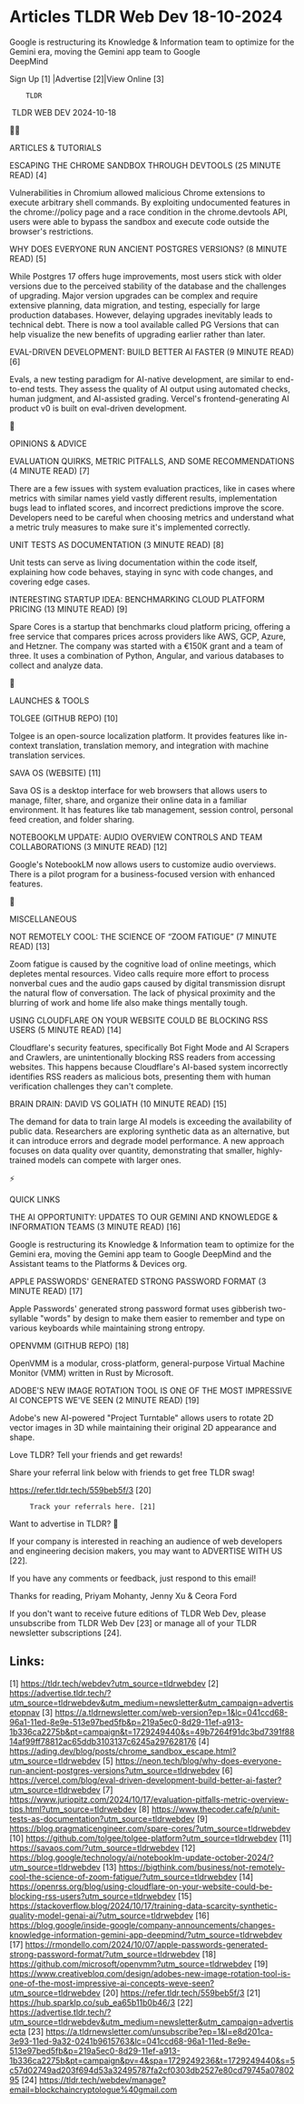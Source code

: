 # Articles TLDR Web Dev 18-10-2024

Google is restructuring its Knowledge & Information team to optimize
for the Gemini era, moving the Gemini app team to Google
DeepMind ‌ ‌ ‌ ‌ ‌ ‌ ‌ ‌ ‌ ‌ ‌ ‌ ‌ ‌ ‌ ‌ ‌ ‌ ‌ ‌ ‌ ‌ ‌ ‌ ‌ ‌  ‌ ‌ ‌ ‌ ‌ ‌ ‌ ‌ ‌ ‌ ‌ ‌ ‌ ‌ ‌ ‌ ‌ ‌ ‌ ‌ ‌ ‌ ‌ ‌ ‌ ‌ 


 Sign Up [1] |Advertise [2]|View Online [3] 

		TLDR 

 TLDR WEB DEV 2024-10-18

🧑‍💻 

ARTICLES & TUTORIALS

 ESCAPING THE CHROME SANDBOX THROUGH DEVTOOLS (25 MINUTE READ) [4] 

 Vulnerabilities in Chromium allowed malicious Chrome extensions to
execute arbitrary shell commands. By exploiting undocumented features
in the chrome://policy page and a race condition in the
chrome.devtools API, users were able to bypass the sandbox and execute
code outside the browser's restrictions. 

 WHY DOES EVERYONE RUN ANCIENT POSTGRES VERSIONS? (8 MINUTE READ) [5] 

 While Postgres 17 offers huge improvements, most users stick with
older versions due to the perceived stability of the database and the
challenges of upgrading. Major version upgrades can be complex and
require extensive planning, data migration, and testing, especially
for large production databases. However, delaying upgrades inevitably
leads to technical debt. There is now a tool available called PG
Versions that can help visualize the new benefits of upgrading earlier
rather than later. 

 EVAL-DRIVEN DEVELOPMENT: BUILD BETTER AI FASTER (9 MINUTE READ) [6] 

 Evals, a new testing paradigm for AI-native development, are similar
to end-to-end tests. They assess the quality of AI output using
automated checks, human judgment, and AI-assisted grading. Vercel's
frontend-generating AI product v0 is built on eval-driven development.


🧠 

OPINIONS & ADVICE

 EVALUATION QUIRKS, METRIC PITFALLS, AND SOME RECOMMENDATIONS (4
MINUTE READ) [7] 

 There are a few issues with system evaluation practices, like in
cases where metrics with similar names yield vastly different results,
implementation bugs lead to inflated scores, and incorrect predictions
improve the score. Developers need to be careful when choosing metrics
and understand what a metric truly measures to make sure it's
implemented correctly. 

 UNIT TESTS AS DOCUMENTATION (3 MINUTE READ) [8] 

 Unit tests can serve as living documentation within the code itself,
explaining how code behaves, staying in sync with code changes, and
covering edge cases. 

 INTERESTING STARTUP IDEA: BENCHMARKING CLOUD PLATFORM PRICING (13
MINUTE READ) [9] 

 Spare Cores is a startup that benchmarks cloud platform pricing,
offering a free service that compares prices across providers like
AWS, GCP, Azure, and Hetzner. The company was started with a €150K
grant and a team of three. It uses a combination of Python, Angular,
and various databases to collect and analyze data. 

🚀 

LAUNCHES & TOOLS

 TOLGEE (GITHUB REPO) [10] 

 Tolgee is an open-source localization platform. It provides features
like in-context translation, translation memory, and integration with
machine translation services. 

 SAVA OS (WEBSITE) [11] 

 Sava OS is a desktop interface for web browsers that allows users to
manage, filter, share, and organize their online data in a familiar
environment. It has features like tab management, session control,
personal feed creation, and folder sharing. 

 NOTEBOOKLM UPDATE: AUDIO OVERVIEW CONTROLS AND TEAM COLLABORATIONS (3
MINUTE READ) [12] 

 Google's NotebookLM now allows users to customize audio overviews.
There is a pilot program for a business-focused version with enhanced
features. 

🎁 

MISCELLANEOUS

 NOT REMOTELY COOL: THE SCIENCE OF “ZOOM FATIGUE” (7 MINUTE READ)
[13] 

 Zoom fatigue is caused by the cognitive load of online meetings,
which depletes mental resources. Video calls require more effort to
process nonverbal cues and the audio gaps caused by digital
transmission disrupt the natural flow of conversation. The lack of
physical proximity and the blurring of work and home life also make
things mentally tough. 

 USING CLOUDFLARE ON YOUR WEBSITE COULD BE BLOCKING RSS USERS (5
MINUTE READ) [14] 

 Cloudflare's security features, specifically Bot Fight Mode and AI
Scrapers and Crawlers, are unintentionally blocking RSS readers from
accessing websites. This happens because Cloudflare's AI-based system
incorrectly identifies RSS readers as malicious bots, presenting them
with human verification challenges they can't complete. 

 BRAIN DRAIN: DAVID VS GOLIATH (10 MINUTE READ) [15] 

 The demand for data to train large AI models is exceeding the
availability of public data. Researchers are exploring synthetic data
as an alternative, but it can introduce errors and degrade model
performance. A new approach focuses on data quality over quantity,
demonstrating that smaller, highly-trained models can compete with
larger ones. 

⚡ 

QUICK LINKS

 THE AI OPPORTUNITY: UPDATES TO OUR GEMINI AND KNOWLEDGE & INFORMATION
TEAMS (3 MINUTE READ) [16] 

 Google is restructuring its Knowledge & Information team to optimize
for the Gemini era, moving the Gemini app team to Google DeepMind and
the Assistant teams to the Platforms & Devices org. 

 APPLE PASSWORDS' GENERATED STRONG PASSWORD FORMAT (3 MINUTE READ)
[17] 

 Apple Passwords' generated strong password format uses gibberish
two-syllable "words" by design to make them easier to remember and
type on various keyboards while maintaining strong entropy. 

 OPENVMM (GITHUB REPO) [18] 

 OpenVMM is a modular, cross-platform, general-purpose Virtual Machine
Monitor (VMM) written in Rust by Microsoft. 

 ADOBE'S NEW IMAGE ROTATION TOOL IS ONE OF THE MOST IMPRESSIVE AI
CONCEPTS WE'VE SEEN (2 MINUTE READ) [19] 

 Adobe's new AI-powered "Project Turntable" allows users to rotate 2D
vector images in 3D while maintaining their original 2D appearance and
shape. 

Love TLDR? Tell your friends and get rewards!

 Share your referral link below with friends to get free TLDR swag! 

 https://refer.tldr.tech/559beb5f/3 [20] 

		 Track your referrals here. [21] 

Want to advertise in TLDR? 📰

 If your company is interested in reaching an audience of web
developers and engineering decision makers, you may want to ADVERTISE
WITH US [22]. 

 If you have any comments or feedback, just respond to this email! 

Thanks for reading, 
Priyam Mohanty, Jenny Xu & Ceora Ford 

If you don't want to receive future editions of TLDR Web Dev, please
unsubscribe from TLDR Web Dev [23] or manage all of your TLDR
newsletter subscriptions [24]. 

 

Links:
------
[1] https://tldr.tech/webdev?utm_source=tldrwebdev
[2] https://advertise.tldr.tech/?utm_source=tldrwebdev&utm_medium=newsletter&utm_campaign=advertisetopnav
[3] https://a.tldrnewsletter.com/web-version?ep=1&lc=041ccd68-96a1-11ed-8e9e-513e97bed5fb&p=219a5ec0-8d29-11ef-a913-1b336ca2275b&pt=campaign&t=1729249440&s=49b7264f91dc3bd7391f8814af99ff78812ac65ddb3103137c6245a297628176
[4] https://ading.dev/blog/posts/chrome_sandbox_escape.html?utm_source=tldrwebdev
[5] https://neon.tech/blog/why-does-everyone-run-ancient-postgres-versions?utm_source=tldrwebdev
[6] https://vercel.com/blog/eval-driven-development-build-better-ai-faster?utm_source=tldrwebdev
[7] https://www.juriopitz.com/2024/10/17/evaluation-pitfalls-metric-overview-tips.html?utm_source=tldrwebdev
[8] https://www.thecoder.cafe/p/unit-tests-as-documentation?utm_source=tldrwebdev
[9] https://blog.pragmaticengineer.com/spare-cores/?utm_source=tldrwebdev
[10] https://github.com/tolgee/tolgee-platform?utm_source=tldrwebdev
[11] https://savaos.com/?utm_source=tldrwebdev
[12] https://blog.google/technology/ai/notebooklm-update-october-2024/?utm_source=tldrwebdev
[13] https://bigthink.com/business/not-remotely-cool-the-science-of-zoom-fatigue/?utm_source=tldrwebdev
[14] https://openrss.org/blog/using-cloudflare-on-your-website-could-be-blocking-rss-users?utm_source=tldrwebdev
[15] https://stackoverflow.blog/2024/10/17/training-data-scarcity-synthetic-quality-model-genai-ai/?utm_source=tldrwebdev
[16] https://blog.google/inside-google/company-announcements/changes-knowledge-information-gemini-app-deepmind/?utm_source=tldrwebdev
[17] https://rmondello.com/2024/10/07/apple-passwords-generated-strong-password-format/?utm_source=tldrwebdev
[18] https://github.com/microsoft/openvmm?utm_source=tldrwebdev
[19] https://www.creativebloq.com/design/adobes-new-image-rotation-tool-is-one-of-the-most-impressive-ai-concepts-weve-seen?utm_source=tldrwebdev
[20] https://refer.tldr.tech/559beb5f/3
[21] https://hub.sparklp.co/sub_ea65b11b0b46/3
[22] https://advertise.tldr.tech/?utm_source=tldrwebdev&utm_medium=newsletter&utm_campaign=advertisecta
[23] https://a.tldrnewsletter.com/unsubscribe?ep=1&l=e8d201ca-3e93-11ed-9a32-0241b9615763&lc=041ccd68-96a1-11ed-8e9e-513e97bed5fb&p=219a5ec0-8d29-11ef-a913-1b336ca2275b&pt=campaign&pv=4&spa=1729249236&t=1729249440&s=5c57d02749ad203f694d53a32495787fa2cf0303db2527e80cd79745a0780295
[24] https://tldr.tech/webdev/manage?email=blockchaincryptologue%40gmail.com